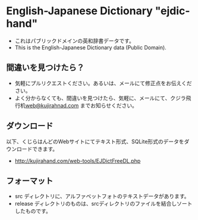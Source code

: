 # English-Japanese Dictionary "ejdic-hand"

- これはパブリックドメインの英和辞書データです。
- This is the English-Japanese Dictionary data (Public Domain).

## 間違いを見つけたら？

- 気軽にプルリクエストください。あるいは、メールにて修正点をお伝えください。
- よく分からなくても、間違いを見つけたら、気軽に、メールにて、クジラ飛行机<web@kujirahnad.com> までお知らせください。

## ダウンロード

以下、くじらはんどのWebサイトにてテキスト形式、SQLite形式のデータをダウンロードできます。

- http://kujirahand.com/web-tools/EJDictFreeDL.php

## フォーマット

- src ディレクトリに、アルファベットフォトのテキストデータがあります。
- release ディレクトリのものは、srcディレクトリのファイルを結合しソートしたものです。
